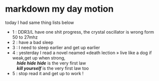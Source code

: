# markdown my day motion
 today I had same thing lists below
- 1 : DDR3/L have one shit progress, the crystal oscillator is wrong form 50 to 27mhz
- 2 : have a bad sleep 
- 3 : I need to sleep earlier and get up earlier
- 4 : yesterday I read a novel neamed &laquo;death lection &raquo; live like a dog if weak,get up when strong,
    <br> &emsp;_**hide hide hide**_ is the very first law 
    <br> &emsp;_**kill yourself**_ is the very first law too
- 5 : stop read it and get up to work !
